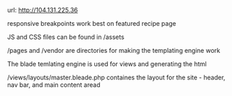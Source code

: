 url: http://104.131.225.36

responsive breakpoints work best on featured recipe page

JS and CSS files can be found in /assets

/pages and /vendor are directories for making the templating engine work

The blade temlating engine is used for views and generating the html

/views/layouts/master.bleade.php containes the layout for the site - header, nav
bar, and main content aread
